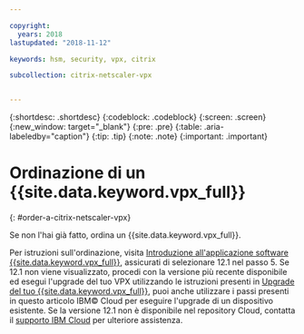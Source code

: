 ```yaml
---

copyright:
  years: 2018
lastupdated: "2018-11-12"

keywords: hsm, security, vpx, citrix

subcollection: citrix-netscaler-vpx


---
```


{:shortdesc: .shortdesc}
{:codeblock: .codeblock}
{:screen: .screen}
{:new_window: target="_blank"}
{:pre: .pre}
{:table: .aria-labeledby="caption"}
{:tip: .tip}
{:note: .note}
{:important: .important}

# Ordinazione di un {{site.data.keyword.vpx_full}}
{: #order-a-citrix-netscaler-vpx}

Se non l'hai già fatto, ordina un {{site.data.keyword.vpx_full}}.

Per istruzioni sull'ordinazione, visita [Introduzione all'applicazione software {{site.data.keyword.vpx_full}}](/docs/infrastructure/citrix-netscaler-vpx?topic=citrix-netscaler-vpx-getting-started-with-citrix-netscaler-vpx-software-appliance), assicurati di selezionare 12.1 nel passo 5. Se 12.1 non viene visualizzato, procedi con la versione più recente disponibile ed esegui l'upgrade del tuo VPX utilizzando le istruzioni presenti in
[Upgrade del tuo {{site.data.keyword.vpx_full}}](/docs/infrastructure/citrix-netscaler-vpx?topic=citrix-netscaler-vpx-upgrading-your-citrix-netscaler-vpx), puoi anche utilizzare i passi presenti in questo articolo IBM© Cloud per eseguire l'upgrade di un dispositivo esistente. Se la versione 12.1 non è disponibile nel repository Cloud, contatta il [supporto IBM Cloud](/docs/get-support?topic=get-support-contacting-bluemix-support-dedicated-local) per ulteriore assistenza.
